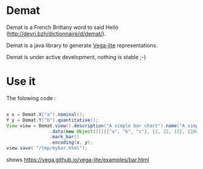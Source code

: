 # Demat



Demat is a French Brittany word to said Hello (http://devri.bzh/dictionnaire/d/demat/).

Demat is a java library to generate [Vega-lite](https://vega.github.io/vega-lite/) representations.


Demat is under active development, nothing is stable ;-)


# Use it

The folowing code : 
```java

x x = Demat.X("a").nominal();
Y y = Demat.Y("b").quantitative();
View view = Demat.view().description("A simple bar chart").name("A simple name")
                .data(new Object[][]{{"a", "b", "c"}, {1, 22, 12}, {200, 300, 400}})
                .mark_bar()
                .encoding(x, y);
view.save( "/tmp/mybar.html");

```

shows https://vega.github.io/vega-lite/examples/bar.html
